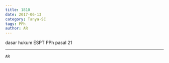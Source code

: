 ```yaml
---
title: 1810
date: 2017-06-13
category: Tanya-SC
tags: PPh
author: AR
---
```


dasar hukum ESPT PPh pasal 21

---



`AR`
